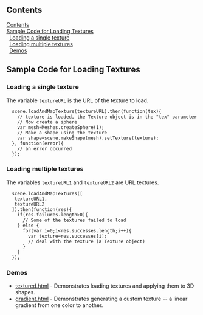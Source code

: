 ## Contents <a id=Contents></a>

[Contents](#Contents)<br>[Sample Code for Loading Textures](#Sample_Code_for_Loading_Textures)<br>&nbsp;&nbsp;[Loading a single texture](#Loading_a_single_texture)<br>&nbsp;&nbsp;[Loading multiple textures](#Loading_multiple_textures)<br>&nbsp;&nbsp;[Demos](#Demos)<br>

## Sample Code for Loading Textures <a id=Sample_Code_for_Loading_Textures></a>

### Loading a single texture <a id=Loading_a_single_texture></a>

The variable `textureURL` is the URL of the texture to load.

```
  scene.loadAndMapTexture(textureURL).then(function(tex){
    // texture is loaded, the Texture object is in the "tex" parameter
    // Now create a sphere
    var mesh=Meshes.createSphere(1);
    // Make a shape using the texture
    var shape=scene.makeShape(mesh).setTexture(texture);
  }, function(error){
    // an error occurred
  });
```

### Loading multiple textures <a id=Loading_multiple_textures></a>

The variables `textureURL1` and `textureURL2` are URL textures.

```
  scene.loadAndMapTextures([
   textureURL1,
   textureURL2
  ]).then(function(res){
    if(res.failures.length>0){
      // Some of the textures failed to load
    } else {
      for(var i=0;i<res.successes.length;i++){
        var texture=res.successes[i];
        // deal with the texture (a Texture object)
      }
    }
  });
```

### Demos <a id=Demos></a>

* [textured.html](https://peteroupc.github.io/html3dutil/demos/textured.html) - Demonstrates loading textures
and applying them to 3D shapes.
* [gradient.html](https://peteroupc.github.io/html3dutil/demos/gradient.html) - Demonstrates generating a custom
texture -- a linear gradient from one color to another.
